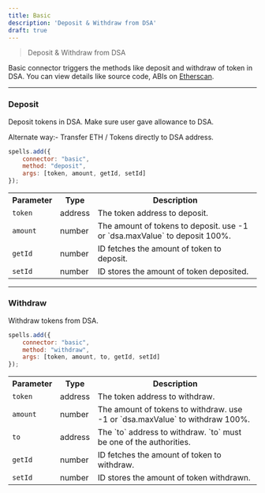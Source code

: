 ```yaml
---
title: Basic
description: 'Deposit & Withdraw from DSA'
draft: true
---
```

> Deposit & Withdraw from DSA

Basic connector triggers the methods like deposit and withdraw of token in DSA. You can view details like source code, ABIs on [Etherscan](https://etherscan.io/address/0x9370236a085A99Aa359f4bD2f0424b8c3bf25C99#code).

---

### Deposit

Deposit tokens in DSA. Make sure user gave allowance to DSA.

Alternate way:- Transfer ETH / Tokens directly to DSA address.

```javascript
spells.add({
    connector: "basic",
    method: "deposit",
    args: [token, amount, getId, setId]
});
```

<table class="table">
  <tr>
    <th>Parameter</th>
    <th>Type</th> 
    <th>Description</th>
  </tr>
  <tr>
    <td><code>token</code></td>
    <td>address</td>
    <td>The token address to deposit.</td>
  <tr>
  <tr>
    <td><code>amount</code></td>
    <td>number</td>
    <td>The amount of tokens to deposit. use -1 or `dsa.maxValue` to deposit 100%.</td>
  <tr>
  <tr>
    <td><code>getId</code></td>
    <td>number</td>
    <td>ID fetches the amount of token to deposit.</td>
  <tr>
  <tr>
    <td><code>setId</code></td>
    <td>number</td>
    <td>ID stores the amount of token deposited.</td>
  <tr>
</table>

---

### Withdraw

Withdraw tokens from DSA.

```javascript
spells.add({
    connector: "basic",
    method: "withdraw",
    args: [token, amount, to, getId, setId]
});
```

<table class="table">
  <tr>
    <th>Parameter</th>
    <th>Type</th> 
    <th>Description</th>
  </tr>
  <tr>
    <td><code>token</code></td>
    <td>address</td>
    <td>The token address to withdraw.</td>
  <tr>
  <tr>
    <td><code>amount</code></td>
    <td>number</td>
    <td>The amount of tokens to withdraw. use -1 or `dsa.maxValue` to withdraw 100%.</td>
  <tr>
  <tr>
    <td><code>to</code></td>
    <td>address</td>
    <td>The `to` address to withdraw. `to` must be one of the authorities.</td>
  <tr>
  <tr>
    <td><code>getId</code></td>
    <td>number</td>
    <td>ID fetches the amount of token to withdraw.</td>
  <tr>
  <tr>
    <td><code>setId</code></td>
    <td>number</td>
    <td>ID stores the amount of token withdrawn.</td>
  <tr>
</table>